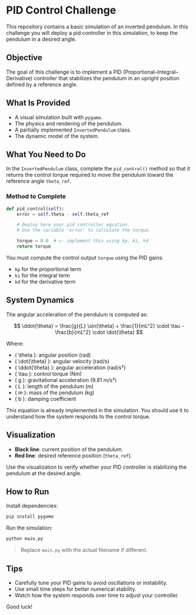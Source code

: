 # PID Control Challenge

This repository contains a basic simulation of an inverted pendulum. In this challenge you will deploy a pid controller in this simulation, to keep the pendulum in a desired angle.

## Objective

The goal of this challenge is to implement a PID (Proportional–Integral–Derivative) controller that stabilizes the pendulum in an upright position defined by a reference angle.

## What Is Provided

- A visual simulation built with `pygame`.
- The physics and rendering of the pendulum.
- A partially implemented `InvertedPendulum` class.
- The dynamic model of the system.

## What You Need to Do

In the `InvertedPendulum` class, complete the `pid_control()` method so that it returns the control torque required to move the pendulum toward the reference angle `theta_ref`.

### Method to Complete

```python
def pid_control(self):
    error = self.theta - self.theta_ref

    # Deploy here your pid controller equation.
    # Use the variable 'error' to calculate the torque.

    torque = 0.0  # <- implement this using kp, ki, kd
    return torque
```

You must compute the control output `torque` using the PID gains:

- `kp` for the proportional term  
- `ki` for the integral term  
- `kd` for the derivative term

## System Dynamics

The angular acceleration of the pendulum is computed as:

$$
\ddot{\theta} = \frac{g}{L} \sin(\theta) + \frac{1}{mL^2} \cdot \tau - \frac{b}{mL^2} \cdot \dot{\theta}
$$

Where:
- \( \theta \): angular position (rad)  
- \( \dot{\theta} \): angular velocity (rad/s)  
- \( \ddot{\theta} \): angular acceleration (rad/s²)  
- \( \tau \): control torque (Nm)  
- \( g \): gravitational acceleration (9.81 m/s²)  
- \( L \): length of the pendulum (m)  
- \( m \): mass of the pendulum (kg)  
- \( b \): damping coefficient  

This equation is already implemented in the simulation. You should use it to understand how the system responds to the control torque.

## Visualization

- **Black line**: current position of the pendulum.
- **Red line**: desired reference position (`theta_ref`).

Use the visualization to verify whether your PID controller is stabilizing the pendulum at the desired angle.

## How to Run

Install dependencies:

```bash
pip install pygame
```

Run the simulation:

```bash
python main.py
```

> Replace `main.py` with the actual filename if different.

## Tips

- Carefully tune your PID gains to avoid oscillations or instability.
- Use small time steps for better numerical stability.
- Watch how the system responds over time to adjust your controller.

Good luck!